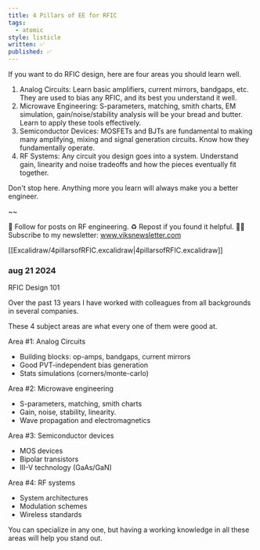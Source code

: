 ```yaml
---
title: 4 Pillars of EE for RFIC
tags:
  - atomic
style: listicle
written: ✅
published: ✅
---
```

If you want to do RFIC design, here are four areas you should learn well.

1. Analog Circuits: Learn basic amplifiers, current mirrors, bandgaps, etc. They are used to bias any RFIC, and its best you understand it well.
2. Microwave Engineering: S-parameters, matching, smith charts, EM simulation, gain/noise/stability analysis will be your bread and butter. Learn to apply these tools effectively.
3. Semiconductor Devices: MOSFETs and BJTs are fundamental to making many amplifying, mixing and signal generation circuits. Know how they fundamentally operate.
4. RF Systems: Any circuit you design goes into a system. Understand gain, linearity and noise tradeoffs and how the pieces eventually fit together.

Don't stop here. Anything more you learn will always make you a better engineer.

~~

🔔 Follow for posts on RF engineering.
♻️ Repost if you found it helpful.
✍🏼 Subscribe to my newsletter: www.viksnewsletter.com

[[Excalidraw/4pillarsofRFIC.excalidraw|4pillarsofRFIC.excalidraw]]

### aug 21 2024
RFIC Design 101

Over the past 13 years I have worked with colleagues from all backgrounds in several companies.

These 4 subject areas are what every one of them were good at.

Area #1: Analog Circuits
- Building blocks: op-amps, bandgaps, current mirrors
- Good PVT-independent bias generation
- Stats simulations (corners/monte-carlo)

Area #2: Microwave engineering
- S-parameters, matching, smith charts
- Gain, noise, stability, linearity.
- Wave propagation and electromagnetics

Area #3: Semiconductor devices
- MOS devices
- Bipolar transistors
- III-V technology (GaAs/GaN)

Area #4: RF systems
- System architectures
- Modulation schemes
- Wireless standards

You can specialize in any one, but having a working knowledge in all these areas will help you stand out.
